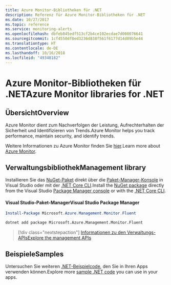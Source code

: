 ```yaml
---
title: Azure Monitor-Bibliotheken für .NET
description: Referenz für Azure Monitor-Bibliotheken für .NET
ms.date: 10/27/2017
ms.topic: reference
ms.service: monitoring-alerts
ms.openlocfilehash: dbfeb845edf513cf2b4ce102ecdae7d008076641
ms.sourcegitcommit: 1cf4550df8ed3236d838f561f6177d14d89b5e44
ms.translationtype: HT
ms.contentlocale: de-DE
ms.lasthandoff: 10/16/2018
ms.locfileid: "49348182"
---
```

# <a name="azure-monitor-libraries-for-net"></a><span data-ttu-id="faf89-103">Azure Monitor-Bibliotheken für .NET</span><span class="sxs-lookup"><span data-stu-id="faf89-103">Azure Monitor libraries for .NET</span></span>

## <a name="overview"></a><span data-ttu-id="faf89-104">Übersicht</span><span class="sxs-lookup"><span data-stu-id="faf89-104">Overview</span></span>

<span data-ttu-id="faf89-105">Azure Monitor dient zum Nachverfolgen der Leistung, Aufrechterhalten der Sicherheit und Identifizieren von Trends.</span><span class="sxs-lookup"><span data-stu-id="faf89-105">Azure Monitor helps you track performance, maintain security, and identify trends.</span></span>

<span data-ttu-id="faf89-106">Weitere Informationen zu Azure Monitor finden Sie [hier](/azure/monitoring-and-diagnostics/).</span><span class="sxs-lookup"><span data-stu-id="faf89-106">Learn more about [Azure Monitor](/azure/monitoring-and-diagnostics/).</span></span>   

## <a name="management-library"></a><span data-ttu-id="faf89-107">Verwaltungsbibliothek</span><span class="sxs-lookup"><span data-stu-id="faf89-107">Management library</span></span>

<span data-ttu-id="faf89-108">Installieren Sie das [NuGet-Paket](https://www.nuget.org/packages/Microsoft.Azure.Management.Monitor.Fluent) direkt über die [Paket-Manager-Konsole][PackageManager] in Visual Studio oder mit der [.NET Core CLI][DotNetCLI].</span><span class="sxs-lookup"><span data-stu-id="faf89-108">Install the [NuGet package](https://www.nuget.org/packages/Microsoft.Azure.Management.Monitor.Fluent) directly from the Visual Studio [Package Manager console][PackageManager] or with the [.NET Core CLI][DotNetCLI].</span></span>

#### <a name="visual-studio-package-manager"></a><span data-ttu-id="faf89-109">Visual Studio-Paket-Manager</span><span class="sxs-lookup"><span data-stu-id="faf89-109">Visual Studio Package Manager</span></span>

```powershell
Install-Package Microsoft.Azure.Management.Monitor.Fluent
```

```bash
dotnet add package Microsoft.Azure.Management.Monitor.Fluent
```

> [!div class="nextstepaction"]
> [<span data-ttu-id="faf89-110">Informationen zu den Verwaltungs-APIs</span><span class="sxs-lookup"><span data-stu-id="faf89-110">Explore the management APIs</span></span>](/dotnet/api/overview/azure/monitor/management)

## <a name="samples"></a><span data-ttu-id="faf89-111">Beispiele</span><span class="sxs-lookup"><span data-stu-id="faf89-111">Samples</span></span>

<span data-ttu-id="faf89-112">Untersuchen Sie weiteren [.NET-Beispielcode](https://azure.microsoft.com/resources/samples/?platform=dotnet), den Sie in Ihren Apps verwenden können.</span><span class="sxs-lookup"><span data-stu-id="faf89-112">Explore more [sample .NET code](https://azure.microsoft.com/resources/samples/?platform=dotnet) you can use in your apps.</span></span>

[PackageManager]: https://docs.microsoft.com/nuget/tools/package-manager-console
[DotNetCLI]: https://docs.microsoft.com/dotnet/core/tools/dotnet-add-package